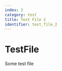```yaml
---
index: 2
category: test
title: Test File 2
identifier: test_file_2
---
```


# TestFile

Some test file